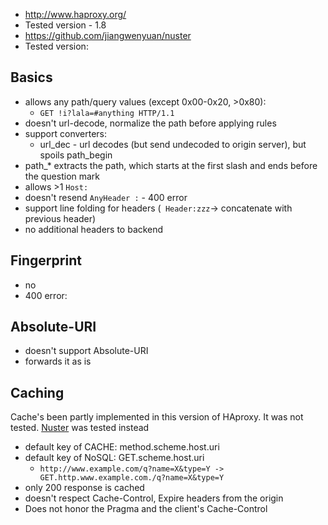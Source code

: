 - http://www.haproxy.org/
- Tested version - 1.8
- https://github.com/jiangwenyuan/nuster
- Tested version:

## Basics
- allows any path/query values (except 0x00-0x20, >0x80): 
  - `GET !i?lala=#anything HTTP/1.1`
- doesn't url-decode, normalize the path before applying rules
- support converters:
  - url_dec - url decodes (but send undecoded to origin server), but spoils path_begin
- path_* extracts the path, which starts at the first slash and ends before the question mark 
- allows >1 `Host:`
- doesn't resend `AnyHeader :` - 400 error
- support line folding for headers (` Header:zzz`-> concatenate with previous header)
- no additional headers to backend

## Fingerprint
- no
- 400 error:

## Absolute-URI
- doesn't support Absolute-URI
- forwards it as is

## Caching
Cache's been partly implemented in this version of HAproxy. It was not tested. [Nuster](https://github.com/jiangwenyuan/nuster) was tested instead

- default key of CACHE: method.scheme.host.uri
- default key of NoSQL: GET.scheme.host.uri
  - `http://www.example.com/q?name=X&type=Y -> GET.http.www.example.com./q?name=X&type=Y`
- only 200 response is cached
- doesn't respect Cache-Control, Expire headers from the origin
- Does not honor the Pragma and the client's Cache-Control 
